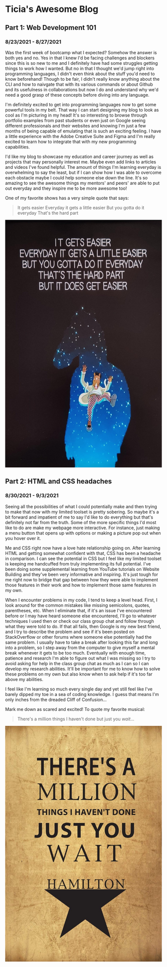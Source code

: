 # Ticia's Awesome Blog
## Part 1: Web Development 101
### 8/23/2021 - 8/27/2021
Was the first week of bootcamp what I expected? Somehow the answer is both yes and no.
Yes in that I knew I'd be facing challenges and blockers since this is so new to me and I definitely have had some struggles getting things to work how I wanted.
But no in that I thought we'd jump right into programming languages, I didn't even think about the stuff you'd need to know beforehand!
Though to be fair, I didn't really know anything about the CLI and how to naivgate that with its various commands or about Github and its usefulness in collaborations but now I do and understand why we'd need a good grasp of these concepts before diving into any language.

I'm definitely excited to get into programming languages now to get some powerful tools in my belt. That way I can start designing my blog to look as cool as I'm picturing in my head! It's so interesting to browse through portfolio examples from past students or even just on Google seeing different professionals and their websites and knowing I'm just a few months of being capable of emulating that is such an exciting feeling. I have a little experience with the Adobe Creative Suite and Figma and I'm really excited to learn how to integrate that with my new programming capabilities.

I'd like my blog to showcase my education and career journey as well as projects that may personally interest me. Maybe even add links to articles and videos I've found helpful. The amount of things I'm learning everyday is overwhelming to say the least, but if I can show how I was able to overcome each obstacle maybe I could help someone else down the line. It's so amazing to see the awesome things my mentors' and peers' are able to put out everyday and they inspire me to be more awesome too!

One of my favorite shows has a very simple quote that says:
> It gets easier
> Everyday it gets a little easier
> But you gotta do it everyday
> That's the hard part

![Bojack Horseman quote with picture](img/Bojack.jpg)

## Part 2: HTML and CSS headaches
### 8/30/2021 - 9/3/2021
Seeing all the possibilities of what I could potentially make and then trying to make that now with my limited toolset is pretty sobering. So maybe it's a bit forward and impatient of me to say I'd like to do everything but that's definitely not far from the truth. Some of the more specific things I'd most like to do are make my webpage more interactive. For instance, just making a menu button that opens up with options or making a picture pop out when you hover over it.

Me and CSS right now have a love hate relationship going on. After learning HTML and getting somewhat confident with that, CSS has been a headache in comparison. I can see the potential in CSS but I feel like my limited toolset is keeping me handcuffed from truly implementing its full potential. I've been doing some supplemental learning from YouTube tutorials on Website Building and they've been very informative and inspiring. It's just tough for me right now to bridge that gap between how they were able to implement those features in  their work and how to implement those same features in my own.

When I encounter problems in my code, I tend to keep a level head. First, I look around for the common mistakes like missing semicolons, quotes, parentheses, etc. When I eliminate that, if it's an issue I've encountered before or I may have heard someone else encountered, I'll go to whatever techniques I used then or check our class group chat and follow through what they were told to do. If that all fails, then Google is my new best friend, and I try to describe the problem and see if it's been posted on StackOverflow or other forums where someone else potentially had the same problem. I usually have to take a break after looking this far and long into a problem, so I step away from the computer to give myself a mental break whenever it gets to be too much. Eventually with enough time, patience and research I'm able to figure out what I was missing so I try to avoid asking for help in the class group chat as much as I can so I can develop my research abilities. It'll be important for me to know how to solve these problems on my own but also know when to ask help if it's too far above my abilities.

I feel like I'm learning so much every single day and yet still feel like I've barely dipped my toe in a sea of coding knowledge. I guess that means I'm only inches from the dreaded Cliff of Confusion... 

Mark me down as scared and excited! To quote my favorite musical:
> There's a million things I haven't done but just you *wait*...

![Hamilton quote with star logo](img/Hamilton.jpg)